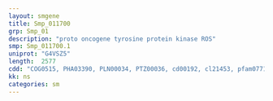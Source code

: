 ```yaml
---
layout: smgene
title: Smp_011700
grp: Smp_01
description: "proto oncogene tyrosine protein kinase ROS"
smp: Smp_011700.1
uniprot: "G4VSZ5"
length:  2577
cdd: "COG0515, PHA03390, PLN00034, PTZ00036, cd00192, cl21453, pfam07714, smart00221"
kk: ns
categories: sm
---
```


